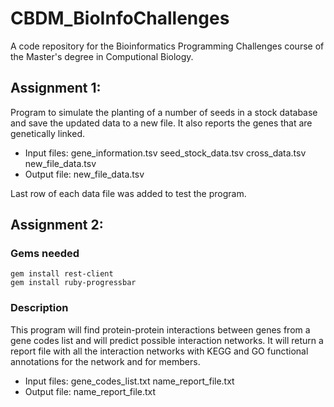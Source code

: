 # CBDM_BioInfoChallenges
A code repository for the Bioinformatics Programming Challenges course of the Master's degree in Computional Biology. 

## Assignment 1:
Program to simulate the planting of a number of seeds in a stock database and save the updated data to a new file. It also reports the genes that are genetically linked.
  - Input files: gene_information.tsv seed_stock_data.tsv cross_data.tsv new_file_data.tsv
  - Output file: new_file_data.tsv

Last row of each data file was added to test the program.

## Assignment 2:

### Gems needed

```
gem install rest-client
gem install ruby-progressbar
```

### Description

This program will find protein-protein interactions between genes from a gene codes list and will predict possible interaction networks. It will return a report file with all the interaction networks with KEGG and GO functional annotations for the network and for members. 
  - Input files: gene_codes_list.txt name_report_file.txt
  - Output file: name_report_file.txt

